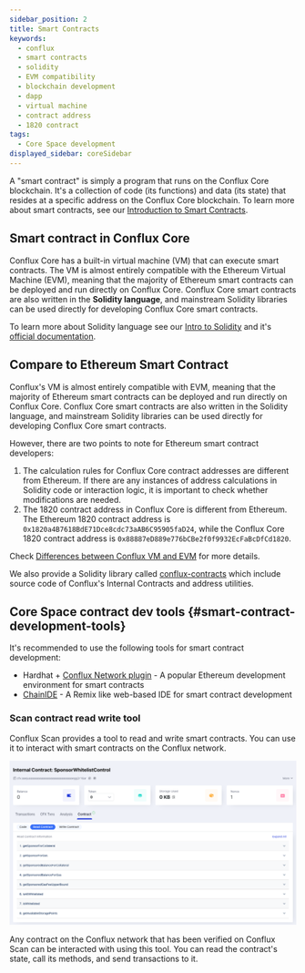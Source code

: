 ```yaml
---
sidebar_position: 2
title: Smart Contracts
keywords:
  - conflux
  - smart contracts
  - solidity
  - EVM compatibility
  - blockchain development
  - dapp
  - virtual machine
  - contract address
  - 1820 contract
tags:
  - Core Space development
displayed_sidebar: coreSidebar
---
```


A "smart contract" is simply a program that runs on the Conflux Core blockchain. It's a collection of code (its functions) and data (its state) that resides at a specific address on the Conflux Core blockchain. To learn more about smart contracts, see our [Introduction to Smart Contracts](/docs/general/conflux-basics/contracts).

## Smart contract in Conflux Core

Conflux Core has a built-in virtual machine (VM) that can execute smart contracts. The VM is almost entirely compatible with the Ethereum Virtual Machine (EVM), meaning that the majority of Ethereum smart contracts can be deployed and run directly on Conflux Core. Conflux Core smart contracts are also written in the **Solidity language**, and mainstream Solidity libraries can be used directly for developing Conflux Core smart contracts.

To learn more about Solidity language see our [Intro to Solidity](/docs/general/build/smart-contracts/solidity-basics) and it's [official documentation](https://docs.soliditylang.org/en/).

## Compare to Ethereum Smart Contract

Conflux's VM is almost entirely compatible with EVM, meaning that the majority of Ethereum smart contracts can be deployed and run directly on Conflux Core. Conflux Core smart contracts are also written in the Solidity language, and mainstream Solidity libraries can be used directly for developing Conflux Core smart contracts.

However, there are two points to note for Ethereum smart contract developers:

1. The calculation rules for Conflux Core contract addresses are different from Ethereum. If there are any instances of address calculations in Solidity code or interaction logic, it is important to check whether modifications are needed.
2. The 1820 contract address in Conflux Core is different from Ethereum. The Ethereum 1820 contract address is `0x1820a4B7618BdE71Dce8cdc73aAB6C95905faD24`, while the Conflux Core 1820 contract address is `0x88887eD889e776bCBe2f0f9932EcFaBcDfCd1820`.

Check [Differences between Conflux VM and EVM](../core-space-basics/vm-difference.md) for more details.

We also provide a Solidity library called [conflux-contracts](https://github.com/conflux-fans/conflux-contracts) which include source code of Conflux's Internal Contracts and address utilities.

## Core Space contract dev tools {#smart-contract-development-tools}

It's recommended to use the following tools for smart contract development:

- Hardhat + [Conflux Network plugin](https://github.com/conflux-chain/hardhat-conflux) - A popular Ethereum development environment for smart contracts
- [ChainIDE](https://chainide.com/) - A Remix like web-based IDE for smart contract development

### Scan contract read write tool

Conflux Scan provides a tool to read and write smart contracts. You can use it to interact with smart contracts on the Conflux network.

![](../tutorials/imgs/sponsor/sponsor-read-methods.png)

Any contract on the Conflux network that has been verified on Conflux Scan can be interacted with using this tool. You can read the contract's state, call its methods, and send transactions to it.